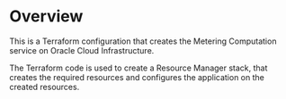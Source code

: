 # Overview
This is a Terraform configuration that creates the Metering Computation service on Oracle Cloud Infrastructure.

The Terraform code is used to create a Resource Manager stack, that creates the required resources and configures the application on the created resources.